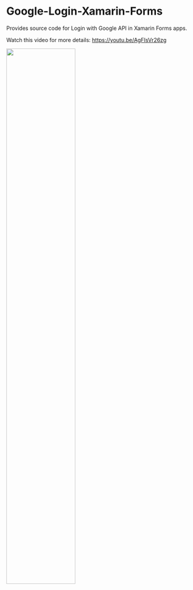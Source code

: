 # Google-Login-Xamarin-Forms
Provides source code for Login with Google API in Xamarin Forms apps.

Watch this video for more details:
<a href="https://youtu.be/AgFIsVr26zg">https://youtu.be/AgFIsVr26zg</a>

<a href="https://youtu.be/AgFIsVr26zg">
<img src="https://github.com/HoussemDellai/Google-Login-Xamarin-Forms/blob/master/items/google%20login1.png?raw=true" width="60%"/>
</a>

